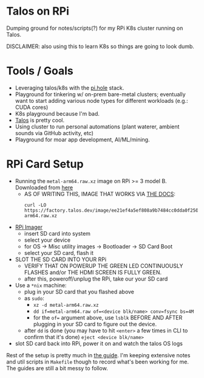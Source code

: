 Talos on RPi
====

Dumping ground for notes/scripts(?) for my RPi K8s cluster running on Talos.

DISCLAIMER: also using this to learn K8s so things are going to look dumb.

# Tools / Goals

- Leveraging talos/k8s with the [pi.hole](https://pi-hole.net/) stack.
- Playground for tinkering w/ on-prem bare-metal clusters; eventually want to start adding various node types for different workloads (e.g.: CUDA cores)
- K8s playground because I'm bad.
- [Talos](https://www.talos.dev/v1.7/talos-guides/install/single-board-computers/rpi_generic/) is pretty cool.
- Using cluster to run personal automations (plant waterer, ambient sounds via GitHub activity, etc)
- Playground for moar app development, AI/ML/mining.

# RPi Card Setup

- Running the `metal-arm64.raw.xz` image on RPi >= 3 model B. Downloaded from [here](https://github.com/siderolabs/talos/releases/tag/v1.7.5)
    - AS OF WRITING THIS, IMAGE THAT WORKS VIA [THE DOCS](https://www.talos.dev/v1.7/talos-guides/install/single-board-computers/rpi_generic/):
        ```
        curl -LO https://factory.talos.dev/image/ee21ef4a5ef808a9b7484cc0dda0f25075021691c8c09a276591eedb638ea1f9/v1.7.0/metal-arm64.raw.xz
        ```
- [RPi Imager](https://www.raspberrypi.com/software/)
    - insert SD card into system
    - select your device
    - for OS -> Misc utility images -> Bootloader -> SD Card Boot
    - select your SD card, flash it
- SLOT THE SD CARD INTO YOUR RPi
    - VERIFY THAT ON POWERUP THE GREEN LED CONTINUOUSLY FLASHES and/or THE HDMI SCREEN IS FULLY GREEN.
    - after this, poweroff/unplug the RPi, take our your SD card
- Use a `*nix` machine:
    - plug in your SD card that you flashed above
    - as `sudo`:
        - `xz -d metal-arm64.raw.xz`
        - `dd if=metal-arm64.raw of=<device blk/name> conv=fsync bs=4M`
        - for the `of=` argument above, use `lsblk` BEFORE AND AFTER plugging in your SD card to figure out the device.
    - after `dd` is done (you may have to hit `<enter>` a few times in CLI to confirm that it's done) `eject <device blk/name>`
- slot SD card back into RPi, power it on and watch the talos OS logs


Rest of the setup is pretty much in [the guide](https://www.talos.dev/v1.7/talos-guides/install/single-board-computers/rpi_generic/). I'm keeping extensive notes and util scripts in `Makefile` though to record what's been working for me. The guides are still a bit messy to follow.
